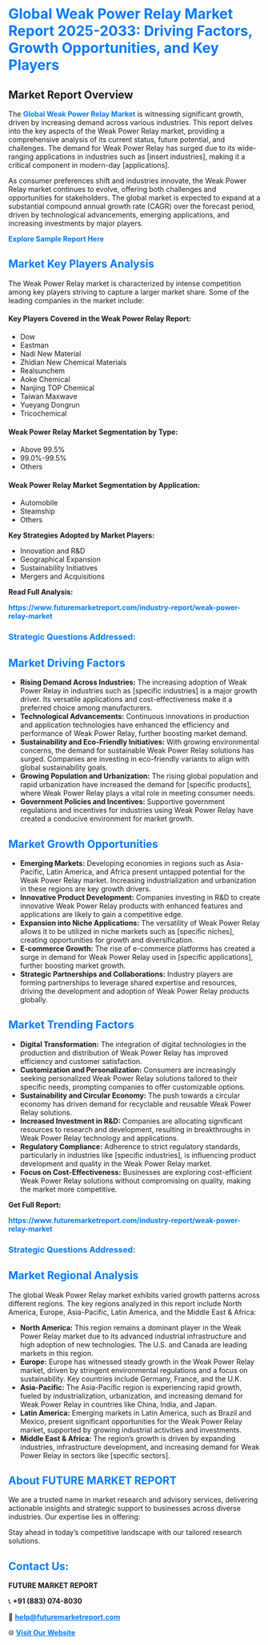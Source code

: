 <h1 style="color: #007BFF;">Global Weak Power Relay Market Report 2025-2033: Driving Factors, Growth Opportunities, and Key Players</h1>

<section id="overview">
<h2>Market Report Overview</h2>
<p>The <a href="https://www.futuremarketreport.com/industry-report/weak-power-relay-market" style="color: #007BFF; text-decoration: none;"><strong>Global Weak Power Relay Market</strong></a> is witnessing significant growth, driven by increasing demand across various industries. This report delves into the key aspects of the Weak Power Relay market, providing a comprehensive analysis of its current status, future potential, and challenges. The demand for Weak Power Relay has surged due to its wide-ranging applications in industries such as [insert industries], making it a critical component in modern-day [applications].</p>
<p>As consumer preferences shift and industries innovate, the Weak Power Relay market continues to evolve, offering both challenges and opportunities for stakeholders. The global market is expected to expand at a substantial compound annual growth rate (CAGR) over the forecast period, driven by technological advancements, emerging applications, and increasing investments by major players.</p>
</section>

<section id="overview">
<p><a href="https://www.futuremarketreport.com/request-sample/reportId=36845" style="color: #007BFF; text-decoration: none;"><strong>Explore Sample Report Here</strong></a></p>
</section>

<section id="key-players">
<h2 style="color: #007BFF;">Market Key Players Analysis</h2>
<p>The Weak Power Relay market is characterized by intense competition among key players striving to capture a larger market share. Some of the leading companies in the market include:</p>
<h4>Key Players Covered in the Weak Power Relay Report:</h4>
<ul><li>Dow</li><li>Eastman</li><li>Nadi New Material</li><li>Zhidian New Chemical Materials</li><li>Realsunchem</li><li>Aoke Chemical</li><li>Nanjing TOP Chemical</li><li>Taiwan Maxwave</li><li>Yueyang Dongrun</li><li>Tricochemical</li></ul>
<h4>Weak Power Relay Market Segmentation by Type:</h4>
<ul><li>Above 99.5%</li><li>99.0%-99.5%</li><li>Others</li></ul>

<h4>Weak Power Relay Market Segmentation by Application:</h4>
<ul><li>Automobile</li><li>Steamship</li><li>Others</li></ul>
<p><strong>Key Strategies Adopted by Market Players:</strong></p>
<ul>
<li>Innovation and R&D</li>
<li>Geographical Expansion</li>
<li>Sustainability Initiatives</li>
<li>Mergers and Acquisitions</li>
</ul>
</section>

<section>
<p><strong>Read Full Analysis: </strong></p><a href="https://www.futuremarketreport.com/industry-report/weak-power-relay-market" style="color: #007BFF; text-decoration: none;"><strong>https://www.futuremarketreport.com/industry-report/weak-power-relay-market</strong></a>
<h3 style="color: #007BFF;">Strategic Questions Addressed:</h3>
</section>

<section id="driving-factors">
<h2 style="color: #007BFF;">Market Driving Factors</h2>
<ul>
<li><strong>Rising Demand Across Industries:</strong> The increasing adoption of Weak Power Relay in industries such as [specific industries] is a major growth driver. Its versatile applications and cost-effectiveness make it a preferred choice among manufacturers.</li>
<li><strong>Technological Advancements:</strong> Continuous innovations in production and application technologies have enhanced the efficiency and performance of Weak Power Relay, further boosting market demand.</li>
<li><strong>Sustainability and Eco-Friendly Initiatives:</strong> With growing environmental concerns, the demand for sustainable Weak Power Relay solutions has surged. Companies are investing in eco-friendly variants to align with global sustainability goals.</li>
<li><strong>Growing Population and Urbanization:</strong> The rising global population and rapid urbanization have increased the demand for [specific products], where Weak Power Relay plays a vital role in meeting consumer needs.</li>
<li><strong>Government Policies and Incentives:</strong> Supportive government regulations and incentives for industries using Weak Power Relay have created a conducive environment for market growth.</li>
</ul>
</section>

<section id="growth-opportunities">
<h2 style="color: #007BFF;">Market Growth Opportunities</h2>
<ul>
<li><strong>Emerging Markets:</strong> Developing economies in regions such as Asia-Pacific, Latin America, and Africa present untapped potential for the Weak Power Relay market. Increasing industrialization and urbanization in these regions are key growth drivers.</li>
<li><strong>Innovative Product Development:</strong> Companies investing in R&D to create innovative Weak Power Relay products with enhanced features and applications are likely to gain a competitive edge.</li>
<li><strong>Expansion into Niche Applications:</strong> The versatility of Weak Power Relay allows it to be utilized in niche markets such as [specific niches], creating opportunities for growth and diversification.</li>
<li><strong>E-commerce Growth:</strong> The rise of e-commerce platforms has created a surge in demand for Weak Power Relay used in [specific applications], further boosting market growth.</li>
<li><strong>Strategic Partnerships and Collaborations:</strong> Industry players are forming partnerships to leverage shared expertise and resources, driving the development and adoption of Weak Power Relay products globally.</li>
</ul>
</section>

<section id="trending-factors">
<h2 style="color: #007BFF;">Market Trending Factors</h2>
<ul>
<li><strong>Digital Transformation:</strong> The integration of digital technologies in the production and distribution of Weak Power Relay has improved efficiency and customer satisfaction.</li>
<li><strong>Customization and Personalization:</strong> Consumers are increasingly seeking personalized Weak Power Relay solutions tailored to their specific needs, prompting companies to offer customizable options.</li>
<li><strong>Sustainability and Circular Economy:</strong> The push towards a circular economy has driven demand for recyclable and reusable Weak Power Relay solutions.</li>
<li><strong>Increased Investment in R&D:</strong> Companies are allocating significant resources to research and development, resulting in breakthroughs in Weak Power Relay technology and applications.</li>
<li><strong>Regulatory Compliance:</strong> Adherence to strict regulatory standards, particularly in industries like [specific industries], is influencing product development and quality in the Weak Power Relay market.</li>
<li><strong>Focus on Cost-Effectiveness:</strong> Businesses are exploring cost-efficient Weak Power Relay solutions without compromising on quality, making the market more competitive.</li>
</ul>
</section>

<section>
<p><strong>Get Full Report: </strong></p><a href="https://www.futuremarketreport.com/industry-report/weak-power-relay-market" style="color: #007BFF; text-decoration: none;"><strong>https://www.futuremarketreport.com/industry-report/weak-power-relay-market</strong></a>
<h3 style="color: #007BFF;">Strategic Questions Addressed:</h3>
</section>


<section id="regional-analysis">
<h2 style="color: #007BFF;">Market Regional Analysis</h2>
<p>The global Weak Power Relay market exhibits varied growth patterns across different regions. The key regions analyzed in this report include North America, Europe, Asia-Pacific, Latin America, and the Middle East & Africa:</p>
<ul>
<li><strong>North America:</strong> This region remains a dominant player in the Weak Power Relay market due to its advanced industrial infrastructure and high adoption of new technologies. The U.S. and Canada are leading markets in this region.</li>
<li><strong>Europe:</strong> Europe has witnessed steady growth in the Weak Power Relay market, driven by stringent environmental regulations and a focus on sustainability. Key countries include Germany, France, and the U.K.</li>
<li><strong>Asia-Pacific:</strong> The Asia-Pacific region is experiencing rapid growth, fueled by industrialization, urbanization, and increasing demand for Weak Power Relay in countries like China, India, and Japan.</li>
<li><strong>Latin America:</strong> Emerging markets in Latin America, such as Brazil and Mexico, present significant opportunities for the Weak Power Relay market, supported by growing industrial activities and investments.</li>
<li><strong>Middle East & Africa:</strong> The region’s growth is driven by expanding industries, infrastructure development, and increasing demand for Weak Power Relay in sectors like [specific sectors].</li>
</ul>
</section>

<footer>
<h2 style="color: #007BFF;">About FUTURE MARKET REPORT</h2>
<p>We are a trusted name in market research and advisory services, delivering actionable insights and strategic support to businesses across diverse industries. Our expertise lies in offering:</p>

<p>Stay ahead in today’s competitive landscape with our tailored research solutions.</p>

<h2 style="color: #007BFF;">Contact Us:</h2>
<p><strong>FUTURE MARKET REPORT</strong></p>
<p>📞 <strong>+91 (883) 074-8030</strong></p>
<p>📧 <strong><a href="mailto:help@futuremarketreport.com" style="color: #007BFF;">help@futuremarketreport.com</a></strong></p>
<p>🌐 <strong><a href="https://www.futuremarketreport.com/" style="color: #007BFF;">Visit Our Website</a></strong></p>
</footer>